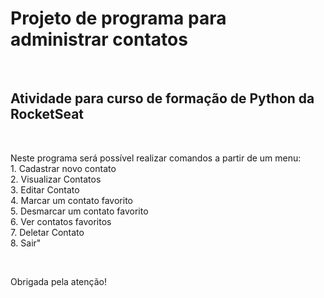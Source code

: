 <h1>Projeto de programa para administrar contatos</h1>
<br>
<h2>Atividade para curso de formação de Python da RocketSeat</h2>
<br>
<p>Neste programa será possível realizar comandos a partir de um menu:
<br>
1. Cadastrar novo contato<br>
2. Visualizar Contatos<br>
3. Editar Contato<br>
4. Marcar um contato favorito<br>
5. Desmarcar um contato favorito<br>
6. Ver contatos favoritos<br>
7. Deletar Contato<br>
8. Sair"</p>
<br>
<p>Obrigada pela atenção!</p>
